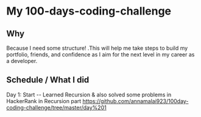 # My 100-days-coding-challenge

## Why

Because I need some structure! .This will help me take steps to build my portfolio, friends, and confidence as I aim for the next level in my career as a developer.

## Schedule / What I did

Day 1: Start -- Learned Recursion & also solved some problems in HackerRank in Recursion part  https://github.com/annamalai923/100day-coding-challenge/tree/master/day%201
